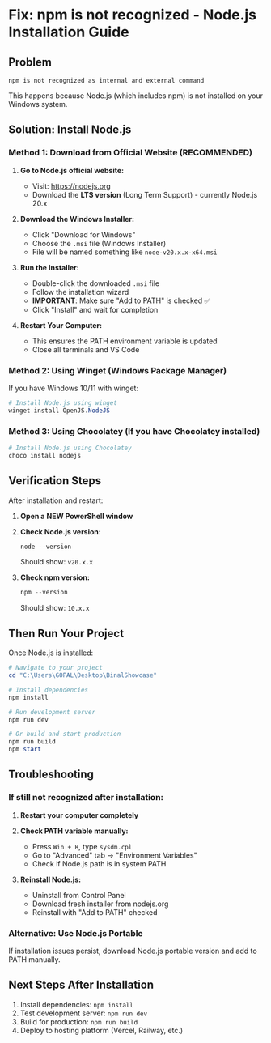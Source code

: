 # Fix: npm is not recognized - Node.js Installation Guide

## Problem
```
npm is not recognized as internal and external command
```

This happens because Node.js (which includes npm) is not installed on your Windows system.

## Solution: Install Node.js

### Method 1: Download from Official Website (RECOMMENDED)

1. **Go to Node.js official website:**
   - Visit: https://nodejs.org
   - Download the **LTS version** (Long Term Support) - currently Node.js 20.x

2. **Download the Windows Installer:**
   - Click "Download for Windows"
   - Choose the `.msi` file (Windows Installer)
   - File will be named something like `node-v20.x.x-x64.msi`

3. **Run the Installer:**
   - Double-click the downloaded `.msi` file
   - Follow the installation wizard
   - **IMPORTANT**: Make sure "Add to PATH" is checked ✅
   - Click "Install" and wait for completion

4. **Restart Your Computer:**
   - This ensures the PATH environment variable is updated
   - Close all terminals and VS Code

### Method 2: Using Winget (Windows Package Manager)

If you have Windows 10/11 with winget:

```powershell
# Install Node.js using winget
winget install OpenJS.NodeJS
```

### Method 3: Using Chocolatey (If you have Chocolatey installed)

```powershell
# Install Node.js using Chocolatey
choco install nodejs
```

## Verification Steps

After installation and restart:

1. **Open a NEW PowerShell window**
2. **Check Node.js version:**
   ```powershell
   node --version
   ```
   Should show: `v20.x.x`

3. **Check npm version:**
   ```powershell
   npm --version
   ```
   Should show: `10.x.x`

## Then Run Your Project

Once Node.js is installed:

```powershell
# Navigate to your project
cd "C:\Users\GOPAL\Desktop\BinalShowcase"

# Install dependencies
npm install

# Run development server
npm run dev

# Or build and start production
npm run build
npm start
```

## Troubleshooting

### If still not recognized after installation:

1. **Restart your computer completely**
2. **Check PATH variable manually:**
   - Press `Win + R`, type `sysdm.cpl`
   - Go to "Advanced" tab → "Environment Variables"
   - Check if Node.js path is in system PATH

3. **Reinstall Node.js:**
   - Uninstall from Control Panel
   - Download fresh installer from nodejs.org
   - Reinstall with "Add to PATH" checked

### Alternative: Use Node.js Portable
If installation issues persist, download Node.js portable version and add to PATH manually.

## Next Steps After Installation

1. Install dependencies: `npm install`
2. Test development server: `npm run dev`
3. Build for production: `npm run build`
4. Deploy to hosting platform (Vercel, Railway, etc.)